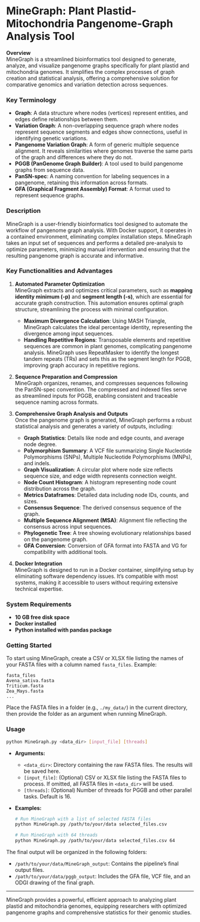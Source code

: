 
# MineGraph: Plant Plastid-Mitochondria Pangenome-Graph Analysis Tool

**Overview**  
MineGraph is a streamlined bioinformatics tool designed to generate, analyze, and visualize pangenome graphs specifically for plant plastid and mitochondria genomes. It simplifies the complex processes of graph creation and statistical analysis, offering a comprehensive solution for comparative genomics and variation detection across sequences.

### Key Terminology

- **Graph**: A data structure where nodes (vertices) represent entities, and edges define relationships between them.
- **Variation Graph**: A non-overlapping sequence graph where nodes represent sequence segments and edges show connections, useful in identifying genetic variations.
- **Pangenome Variation Graph**: A form of generic multiple sequence alignment. It reveals similarities where genomes traverse the same parts of the graph and differences where they do not.
- **PGGB (PanGenome Graph Builder)**: A tool used to build pangenome graphs from sequence data.
- **PanSN-spec**: A naming convention for labeling sequences in a pangenome, retaining this information across formats.
- **GFA (Graphical Fragment Assembly) Format**: A format used to represent sequence graphs.

### Description

MineGraph is a user-friendly bioinformatics tool designed to automate the workflow of pangenome graph analysis. With Docker support, it operates in a contained environment, eliminating complex installation steps. MineGraph takes an input set of sequences and performs a detailed pre-analysis to optimize parameters, minimizing manual intervention and ensuring that the resulting pangenome graph is accurate and informative.

### Key Functionalities and Advantages

1. **Automated Parameter Optimization**  
   MineGraph extracts and optimizes critical parameters, such as **mapping identity minimum (-p)** and **segment length (-s)**, which are essential for accurate graph construction. This automation ensures optimal graph structure, streamlining the process with minimal configuration.

   - **Maximum Divergence Calculation**: Using MASH Triangle, MineGraph calculates the ideal percentage identity, representing the divergence among input sequences.
   - **Handling Repetitive Regions**: Transposable elements and repetitive sequences are common in plant genomes, complicating pangenome analysis. MineGraph uses RepeatMasker to identify the longest tandem repeats (TRs) and sets this as the segment length for PGGB, improving graph accuracy in repetitive regions.

2. **Sequence Preparation and Compression**  
   MineGraph organizes, renames, and compresses sequences following the PanSN-spec convention. The compressed and indexed files serve as streamlined inputs for PGGB, enabling consistent and traceable sequence naming across formats.

3. **Comprehensive Graph Analysis and Outputs**  
   Once the pangenome graph is generated, MineGraph performs a robust statistical analysis and generates a variety of outputs, including:
   - **Graph Statistics**: Details like node and edge counts, and average node degree.
   - **Polymorphism Summary**: A VCF file summarizing Single Nucleotide Polymorphisms (SNPs), Multiple Nucleotide Polymorphisms (MNPs), and indels.
   - **Graph Visualization**: A circular plot where node size reflects sequence size, and edge width represents connection weight.
   - **Node Count Histogram**: A histogram representing node count distribution across the graph.
   - **Metrics Dataframes**: Detailed data including node IDs, counts, and sizes.
   - **Consensus Sequence**: The derived consensus sequence of the graph.
   - **Multiple Sequence Alignment (MSA)**: Alignment file reflecting the consensus across input sequences.
   - **Phylogenetic Tree**: A tree showing evolutionary relationships based on the pangenome graph.
   - **GFA Conversion**: Conversion of GFA format into FASTA and VG for compatibility with additional tools.

4. **Docker Integration**  
   MineGraph is designed to run in a Docker container, simplifying setup by eliminating software dependency issues. It’s compatible with most systems, making it accessible to users without requiring extensive technical expertise.

### System Requirements

- **10 GB free disk space**
- **Docker installed**
- **Python installed with pandas package**

### Getting Started

To start using MineGraph, create a CSV or XLSX file listing the names of your FASTA files with a column named `fasta_files`. Example:

```plaintext
fasta_files
Avena_sativa.fasta
Triticum.fasta
Zea_Mays.fasta
...
```

Place the FASTA files in a folder (e.g., `./my_data/`) in the current directory, then provide the folder as an argument when running MineGraph.

### Usage

```bash
python MineGraph.py <data_dir> [input_file] [threads]
```

- **Arguments:**
  - `<data_dir>`: Directory containing the raw FASTA files. The results will be saved here.
  - `[input_file]`: (Optional) CSV or XLSX file listing the FASTA files to process. If omitted, all FASTA files in `<data_dir>` will be used.
  - `[threads]`: (Optional) Number of threads for PGGB and other parallel tasks. Default is 16.

- **Examples:**
  ```bash
  # Run MineGraph with a list of selected FASTA files
  python MineGraph.py /path/to/your/data selected_files.csv 

  # Run MineGraph with 64 threads
  python MineGraph.py /path/to/your/data selected_files.csv 64   
  ```

The final output will be organized in the following folders:
- `/path/to/your/data/MineGraph_output`: Contains the pipeline’s final output files.
- `/path/to/your/data/pggb_output`: Includes the GFA file, VCF file, and an ODGI drawing of the final graph.

---

MineGraph provides a powerful, efficient approach to analyzing plant plastid and mitochondria genomes, equipping researchers with optimized pangenome graphs and comprehensive statistics for their genomic studies.
